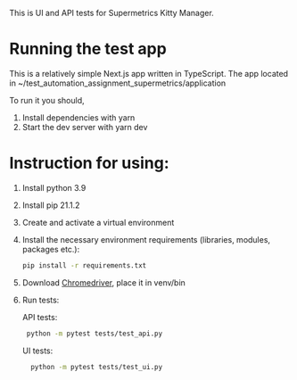 This is UI and API tests for Supermetrics Kitty Manager.


# Running the test app
This is a relatively simple Next.js app written in TypeScript. The app located in
~/test_automation_assignment_supermetrics/application

To run it you should,
1. Install dependencies with yarn
2. Start the dev server with yarn dev

# Instruction for using:

1. Install python 3.9
2. Install pip 21.1.2
3. Create and activate a virtual environment
4. Install the necessary environment requirements (libraries, modules, packages etc.):

    ```bash
    pip install -r requirements.txt
    ```

5. Download [Chromedriver](https://chromedriver.chromium.org/downloads), place it in venv/bin
6. Run tests:

   API tests:
   ```bash
    python -m pytest tests/test_api.py 
    ```
   UI tests:
   ```bash
     python -m pytest tests/test_ui.py
    ```
